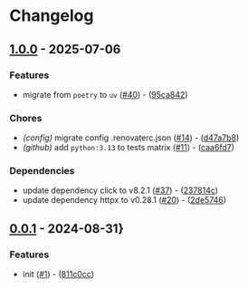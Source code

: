 # Changelog

## [1.0.0](https://github.com/deadnews/galaxy-update/compare/v0.0.1...v1.0.0) - 2025-07-06

### Features

- migrate from `poetry` to `uv` ([#40](https://github.com/deadnews/galaxy-update/issues/40)) - ([95ca842](https://github.com/deadnews/galaxy-update/commit/95ca842c993c7f017e05f0ac70688274aa213c8d))

### Chores

- _(config)_ migrate config .renovaterc.json ([#14](https://github.com/deadnews/galaxy-update/issues/14)) - ([d47a7b8](https://github.com/deadnews/galaxy-update/commit/d47a7b8b22b2381658a4398da1320654a6045aec))
- _(github)_ add `python:3.13` to tests matrix ([#11](https://github.com/deadnews/galaxy-update/issues/11)) - ([caa6fd7](https://github.com/deadnews/galaxy-update/commit/caa6fd7755c6e38b941a617aa20e532e16e152ed))

### Dependencies

- update dependency click to v8.2.1 ([#37](https://github.com/deadnews/galaxy-update/issues/37)) - ([237814c](https://github.com/deadnews/galaxy-update/commit/237814c6990bb99a96fdf4725f16906c128bbd4e))
- update dependency httpx to v0.28.1 ([#20](https://github.com/deadnews/galaxy-update/issues/20)) - ([2de5746](https://github.com/deadnews/galaxy-update/commit/2de5746159fd030b036d3b0d9c5f21d3d3a6e258))

## [0.0.1](https://github.com/deadnews/galaxy-update/commits/v0.0.1) - 2024-08-31}

### Features

- init ([#1](https://github.com/deadnews/galaxy-update/issues/1)) - ([811c0cc](https://github.com/deadnews/galaxy-update/commit/811c0cc0adaeaed37ceda7f1d887bd877303c5d1))

<!-- generated by git-cliff -->
